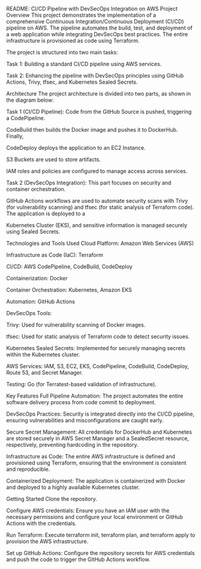README: CI/CD Pipeline with DevSecOps Integration on AWS
Project Overview
This project demonstrates the implementation of a comprehensive Continuous Integration/Continuous Deployment (CI/CD) pipeline on AWS. The pipeline automates the build, test, and deployment of a web application while integrating DevSecOps best practices. The entire infrastructure is provisioned as code using Terraform.

The project is structured into two main tasks:

Task 1: Building a standard CI/CD pipeline using AWS services.

Task 2: Enhancing the pipeline with DevSecOps principles using GitHub Actions, Trivy, tfsec, and Kubernetes Sealed Secrets.

Architecture
The project architecture is divided into two parts, as shown in the diagram below:


Task 1 (CI/CD Pipeline): Code from the GitHub Source is pushed, triggering a CodePipeline. 

CodeBuild then builds the Docker image and pushes it to DockerHub. Finally, 

CodeDeploy deploys the application to an EC2 Instance. 





S3 Buckets are used to store artifacts. 





IAM roles and policies are configured to manage access across services.


Task 2 (DevSecOps Integration): This part focuses on security and container orchestration. 

GitHub Actions workflows are used to automate security scans with Trivy (for vulnerability scanning) and tfsec (for static analysis of Terraform code). The application is deployed to a 

Kubernetes Cluster (EKS), and sensitive information is managed securely using Sealed Secrets.

Technologies and Tools Used
Cloud Platform: Amazon Web Services (AWS)


Infrastructure as Code (IaC): Terraform 


CI/CD: AWS CodePipeline, CodeBuild, CodeDeploy 






Containerization: Docker 


Container Orchestration: Kubernetes, Amazon EKS 



Automation: GitHub Actions 

DevSecOps Tools:


Trivy: Used for vulnerability scanning of Docker images.


tfsec: Used for static analysis of Terraform code to detect security issues.


Kubernetes Sealed Secrets: Implemented for securely managing secrets within the Kubernetes cluster.


AWS Services: IAM, S3, EC2, EKS, CodePipeline, CodeBuild, CodeDeploy, Route 53, and Secret Manager.






Testing: Go (for Terratest-based validation of infrastructure).

Key Features
Full Pipeline Automation: The project automates the entire software delivery process from code commit to deployment.

DevSecOps Practices: Security is integrated directly into the CI/CD pipeline, ensuring vulnerabilities and misconfigurations are caught early.


Secure Secret Management: All credentials for DockerHub and Kubernetes are stored securely in AWS Secret Manager and a SealedSecret resource, respectively, preventing hardcoding in the repository.



Infrastructure as Code: The entire AWS infrastructure is defined and provisioned using Terraform, ensuring that the environment is consistent and reproducible.

Containerized Deployment: The application is containerized with Docker and deployed to a highly available Kubernetes cluster.

Getting Started
Clone the repository.


Configure AWS credentials: Ensure you have an IAM user with the necessary permissions and configure your local environment or GitHub Actions with the credentials.



Run Terraform: Execute terraform init, terraform plan, and terraform apply to provision the AWS infrastructure.



Set up GitHub Actions: Configure the repository secrets for AWS credentials and push the code to trigger the GitHub Actions workflow.